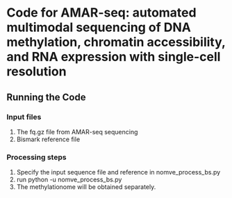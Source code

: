 # Code for AMAR-seq: automated multimodal sequencing of DNA methylation, chromatin accessibility, and RNA expression with single-cell resolution

## Running the Code
### Input files
1. The fq.gz file from AMAR-seq sequencing
2. Bismark reference file

### Processing steps

1. Specify the input sequence file and reference in nomve_process_bs.py
2. run python -u nomve_process_bs.py
3. The methylationome will be obtained separately.